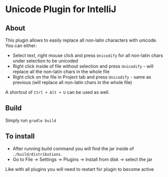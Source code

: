 # Unicode Plugin for IntelliJ

## About
This plugin allows to easily replace all non-latin characters with unicode.
You can either:

- Select text, right mouse click and press `Unicodify` for all non-latin chars under selection to be unicoded
- Right click inside of file without selection and press `Unicodify` - will replace all the non-latin chars in the whole file
- Right click on the file in Project tab and press `Unicodify` - same as previous (will replace all non-latin chars in the whole file)

A shortcut of `Ctrl + Alt + U` can be used as well.

## Build
Simply run `gradle build`

## To install
- After running build command you will find the jar inside of `./build/distributions`.
- Go to File -> Settings -> Plugins -> Install from disk -> select the jar

Like with all plugins you will need to restart for plugin to become active 